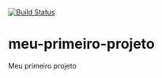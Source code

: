 [![Build Status](https://travis-ci.org/gumota/meu-primeiro-projeto.svg?branch=master)](https://travis-ci.org/gumota/meu-primeiro-projeto)
# meu-primeiro-projeto
Meu primeiro projeto

